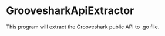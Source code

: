 GroovesharkApiExtractor
=======================

This program will extract the Grooveshark public API to .go file.
